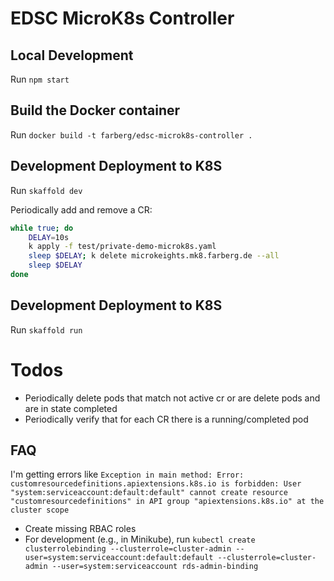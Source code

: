 # EDSC MicroK8s Controller

## Local Development

Run `npm start`

## Build the Docker container

Run `docker build -t farberg/edsc-microk8s-controller .`

## Development Deployment to K8S

Run `skaffold dev`

Periodically add and remove a CR:

```bash
while true; do 
	DELAY=10s
	k apply -f test/private-demo-microk8s.yaml
	sleep $DELAY; k delete microkeights.mk8.farberg.de --all
	sleep $DELAY
done
```

## Development Deployment to K8S

Run `skaffold run`

# Todos

- Periodically delete pods that match not active cr or are delete pods and are in state completed
- Periodically verify that for each CR there is a running/completed pod

## FAQ

I'm getting errors like `Exception in main method: Error: customresourcedefinitions.apiextensions.k8s.io is forbidden: User "system:serviceaccount:default:default" cannot create resource "customresourcedefinitions" in API group "apiextensions.k8s.io" at the cluster scope`
- Create missing RBAC roles
- For development (e.g., in Minikube), run `kubectl create clusterrolebinding --clusterrole=cluster-admin --user=system:serviceaccount:default:default --clusterrole=cluster-admin --user=system:serviceaccount rds-admin-binding`